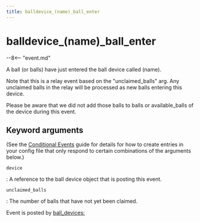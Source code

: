 ```yaml
---
title: balldevice_(name)_ball_enter
---
```


# balldevice_(name)_ball_enter


--8<-- "event.md"

A ball (or balls) have just entered the ball device called (name).

Note that this is a relay event based on the "unclaimed_balls" arg.
Any unclaimed balls in the relay will be processed as new balls entering
this device.

Please be aware that we did not add those balls to balls or
available_balls of the device during this event.

## Keyword arguments

(See the [Conditional Events](overview/conditional.md)
guide for details for how to create entries in your config file that
only respond to certain combinations of the arguments below.)

`device`

:   A reference to the ball device object that is posting this event.

`unclaimed_balls`

:   The number of balls that have not yet been claimed.

Event is posted by [ball_devices:](../config/ball_devices.md)
